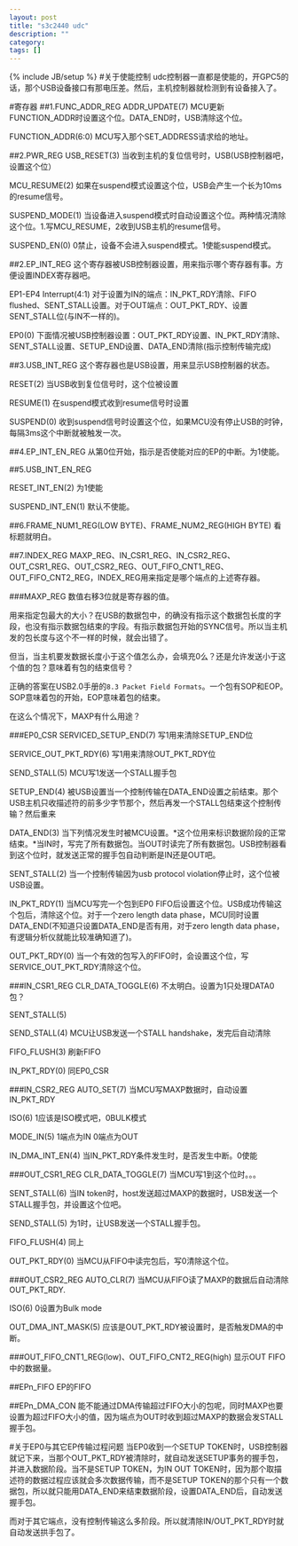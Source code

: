 ```yaml
---
layout: post
title: "s3c2440 udc"
description: ""
category: 
tags: []
---
```

{% include JB/setup %}
#关于使能控制
udc控制器一直都是使能的，开GPC5的话，那个USB设备接口有那电压差。然后，主机控制器就检测到有设备接入了。

#寄存器
##1.FUNC_ADDR_REG
ADDR_UPDATE(7) MCU更新FUNCTION_ADDR时设置这个位。DATA_END时，USB清除这个位。

FUNCTION_ADDR(6:0) MCU写入那个SET_ADDRESS请求给的地址。

##2.PWR_REG
USB_RESET(3) 当收到主机的复位信号时，USB(USB控制器吧，设置这个位）

MCU_RESUME(2) 如果在suspend模式设置这个位，USB会产生一个长为10ms的resume信号。

SUSPEND_MODE(1) 当设备进入suspend模式时自动设置这个位。两种情况清除这个位。1.写MCU_RESUME，2收到USB主机的resume信号。

SUSPEND_EN(0) 0禁止，设备不会进入suspend模式。1使能suspend模式。

##2.EP_INT_REG
这个寄存器被USB控制器设置，用来指示哪个寄存器有事。方便设置INDEX寄存器吧。

EP1-EP4 Interrupt(4:1) 对于设置为IN的端点：IN_PKT_RDY清除、FIFO flushed、SENT_STALL设置。对于OUT端点：OUT_PKT_RDY、设置SENT_STALL位(与IN不一样的)。

EP0(0) 下面情况被USB控制器设置：OUT_PKT_RDY设置、IN_PKT_RDY清除、SENT_STALL设置、SETUP_END设置、DATA_END清除(指示控制传输完成)

##3.USB_INT_REG
这个寄存器也是USB设置，用来显示USB控制器的状态。

RESET(2) 当USB收到复位信号时，这个位被设置

RESUME(1) 在suspend模式收到resume信号时设置

SUSPEND(0) 收到suspend信号时设置这个位，如果MCU没有停止USB的时钟，每隔3ms这个中断就被触发一次。

##4.EP_INT_EN_REG
从第0位开始，指示是否使能对应的EP的中断。为1使能。

##5.USB_INT_EN_REG

RESET_INT_EN(2) 为1使能

SUSPEND_INT_EN(1) 默认不使能。

##6.FRAME_NUM1_REG(LOW BYTE)、FRAME_NUM2_REG(HIGH BYTE)
看标题就明白。

##7.INDEX_REG
MAXP_REG、IN_CSR1_REG、IN_CSR2_REG、OUT_CSR1_REG、OUT_CSR2_REG、OUT_FIFO_CNT1_REG、OUT_FIFO_CNT2_REG，INDEX_REG用来指定是哪个端点的上述寄存器。

###MAXP_REG
数值右移3位就是寄存器的值。

用来指定包最大的大小？在USB的数据包中，的确没有指示这个数据包长度的字段，也没有指示数据包结束的字段。有指示数据包开始的SYNC信号。所以当主机发的包长度与这个不一样的时候，就会出错了。

但当，当主机要发数据长度小于这个值怎么办，会填充0么？还是允许发送小于这个值的包？意味着有包的结束信号？

正确的答案在USB2.0手册的`8.3 Packet Field Formats`。一个包有SOP和EOP。SOP意味着包的开始，EOP意味着包的结束。

在这么个情况下，MAXP有什么用途？

###EP0_CSR
SERVICED_SETUP_END(7) 写1用来清除SETUP_END位

SERVICE_OUT_PKT_RDY(6) 写1用来清除OUT_PKT_RDY位

SEND_STALL(5) MCU写1发送一个STALL握手包

SETUP_END(4) 被USB设置当一个控制传输在DATA_END设置之前结束。那个USB主机只收描述符的前多少字节那个，然后再发一个STALL包结束这个控制传输？然后重来

DATA_END(3) 当下列情况发生时被MCU设置。*这个位用来标识数据阶段的正常结束。*当IN时，写完了所有数据包。当OUT时读完了所有数据包。USB控制器看到这个位时，就发送正常的握手包自动判断是IN还是OUT吧。

SENT_STALL(2) 当一个控制传输因为usb protocol violation停止时，这个位被USB设置。

IN_PKT_RDY(1) 当MCU写完一个包到EP0 FIFO后设置这个位。USB成功传输这个包后，清除这个位。对于一个zero length data phase，MCU同时设置DATA_END(不知道只设置DATA_END是否有用，对于zero length data phase，有逻辑分析仪就能比较准确知道了)。

OUT_PKT_RDY(0) 当一个有效的包写入的FIFO时，会设置这个位，写SERVICE_OUT_PKT_RDY清除这个位。

###IN_CSR1_REG
CLR_DATA_TOGGLE(6) 不太明白。设置为1只处理DATA0包？

SENT_STALL(5)

SEND_STALL(4) MCU让USB发送一个STALL handshake，发完后自动清除

FIFO_FLUSH(3) 刷新FIFO

IN_PKT_RDY(0) 同EP0_CSR

###IN_CSR2_REG
AUTO_SET(7) 当MCU写MAXP数据时，自动设置IN_PKT_RDY

ISO(6) 1应该是ISO模式吧，0BULK模式

MODE_IN(5) 1端点为IN 0端点为OUT

IN_DMA_INT_EN(4) 当IN_PKT_RDY条件发生时，是否发生中断。0使能

###OUT_CSR1_REG
CLR_DATA_TOGGLE(7) 当MCU写1到这个位时。。。

SENT_STALL(6) 当IN token时，host发送超过MAXP的数据时，USB发送一个STALL握手包，并设置这个位吧。

SEND_STALL(5) 为1时，让USB发送一个STALL握手包。

FIFO_FLUSH(4) 同上

OUT_PKT_RDY(0) 当MCU从FIFO中读完包后，写0清除这个位。

###OUT_CSR2_REG
AUTO_CLR(7) 当MCU从FIFO读了MAXP的数据后自动清除OUT_PKT_RDY.

ISO(6) 0设置为Bulk mode

OUT_DMA_INT_MASK(5) 应该是OUT_PKT_RDY被设置时，是否触发DMA的中断。

###OUT_FIFO_CNT1_REG(low)、OUT_FIFO_CNT2_REG(high)
显示OUT FIFO中的数据量。

##EPn_FIFO
EP的FIFO

##EPn_DMA_CON
能不能通过DMA传输超过FIFO大小的包呢，同时MAXP也要设置为超过FIFO大小的值，因为端点为OUT时收到超过MAXP的数据会发STALL握手包。

#关于EP0与其它EP传输过程问题
当EP0收到一个SETUP TOKEN时，USB控制器就记下来，当那个OUT_PKT_RDY被清除时，就自动发送SETUP事务的握手包，并进入数据阶段。当不是SETUP TOKEN，为IN OUT TOKEN时，因为那个取描述符的数据过程应该就会多次数据传输，而不是SETUP TOKEN的那个只有一个数据包，所以就只能用DATA_END来结束数据阶段，设置DATA_END后，自动发送握手包。

而对于其它端点，没有控制传输这么多阶段。所以就清除IN/OUT_PKT_RDY时就自动发送拱手包了。


